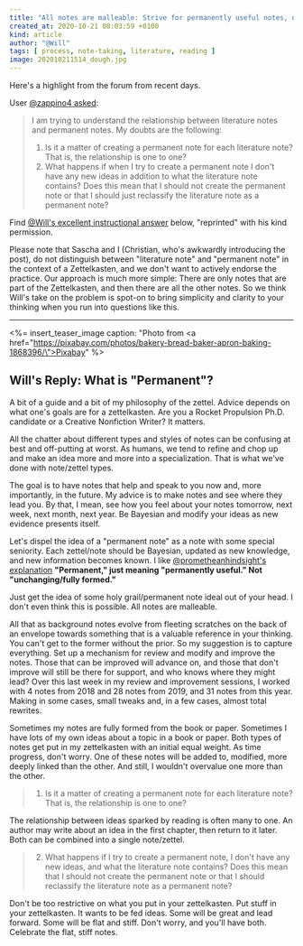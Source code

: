 ```yaml
---
title: "All notes are malleable: Strive for permanently useful notes, not permanently unchanging notes"
created_at: 2020-10-21 08:03:59 +0100
kind: article
author: "@Will"
tags: [ process, note-taking, literature, reading ]
image: 202010211514_dough.jpg
---
```

Here's a highlight from the forum from recent days.

User [@zappino4 asked](https://forum.zettelkasten.de/discussion/1423/relationship-between-literature-notes-and-permanent-notes):

> I am trying to understand the relationship between literature notes and permanent notes. My doubts are the following:
>
> 1. Is it a matter of creating a permanent note for each literature note? That is, the relationship is one to one?
> 2. What happens if when I try to create a permanent note I don't have any new ideas in addition to what the literature note contains? Does this mean that I should not create the permanent note or that I should just reclassify the literature note as a permanent note?

Find [@Will's excellent instructional answer](https://forum.zettelkasten.de/discussion/comment/8483/#Comment_8483) below, "reprinted" with his kind permission.

Please note that Sascha and I (Christian, who's awkwardly introducing the post), do not distinguish between "literature note" and "permanent note" in the context of a Zettelkasten, and we don't want to actively endorse the practice. Our approach is much more simple: There are only notes that are part of the Zettelkasten, and then there are all the other notes. So we think Will's take on the problem is spot-on to bring simplicity and clarity to your thinking when you run into questions like this.

----

<%= insert_teaser_image caption: "Photo from <a href=\"https://pixabay.com/photos/bakery-bread-baker-apron-baking-1868396/\">Pixabay</a>" %>

## Will's Reply: What is "Permanent"?

A bit of a guide and a bit of my philosophy of the zettel. Advice depends on what one's goals are for a zettelkasten. Are you a Rocket Propulsion Ph.D. candidate or a Creative Nonfiction Writer? It matters.

All the chatter about different types and styles of notes can be confusing at best and off-putting at worst. As humans, we tend to refine and chop up and make an idea more and more into a specialization.  That is what we've done with note/zettel types.

The goal is to have notes that help and speak to you now and, more importantly, in the future. My advice is to make notes and see where they lead you. By that, I mean, see how you feel about your notes tomorrow, next week, next month, next year. Be Bayesian and modify your ideas as new evidence presents itself.

Let's dispel the idea of a "permanent note" as a note with some special seniority. Each zettel/note should be Bayesian, updated as new knowledge, and new information becomes known. I like [@prometheanhindsight's explanation](https://forum.zettelkasten.de/discussion/comment/8035/#Comment_8035) **"Permanent," just meaning "permanently useful." Not "unchanging/fully formed."**

Just get the idea of some holy grail/permanent note ideal out of your head. I don't even think this is possible. All notes are malleable.

All that as background notes evolve from fleeting scratches on the back of an envelope towards something that is a valuable reference in your thinking. You can't get to the former without the prior. So my suggestion is to capture everything. Set up a mechanism for review and modify and improve the notes. Those that can be improved will advance on, and those that don't improve will still be there for support, and who knows where they might lead? Over this last week in my review and improvement sessions, I worked with 4 notes from 2018 and 28 notes from 2019, and 31 notes from this year. Making in some cases, small tweaks and, in a few cases, almost total rewrites.

Sometimes my notes are fully formed from the book or paper. Sometimes I have lots of my own ideas about a topic in a book or paper. Both types of notes get put in my zettelkasten with an initial equal weight. As time progress, don't worry. One of these notes will be added to, modified, more deeply linked than the other. And still, I wouldn't overvalue one more than the other.

> 1. Is it a matter of creating a permanent note for each literature note? That is, the relationship is one to one?

The relationship between ideas sparked by reading is often many to one. An author may write about an idea in the first chapter, then return to it later. Both can be combined into a single note/zettel.

> 2. What happens if I try to create a permanent note, I don't have any new ideas, and what the literature note contains? Does this mean that I should not create the permanent note or that I should reclassify the literature note as a permanent note?

Don't be too restrictive on what you put in your zettelkasten. Put stuff in your zettelkasten. It wants to be fed ideas. Some will be great and lead forward. Some will be flat and stiff. Don't worry, and you'll have both. Celebrate the flat, stiff notes.
